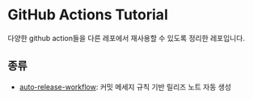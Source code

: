 # GitHub Actions Tutorial

다양한 github action들을 다른 레포에서 재사용할 수 있도록 정리한 레포입니다.

## 종류

- [auto-release-workflow](actions/auto-release/README.md): 커밋 메세지 규칙 기반 릴리즈 노트 자동 생성
